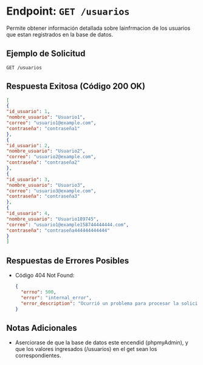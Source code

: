 # Endpoint: `GET /usuarios`

Permite obtener información detallada sobre lainfrmacion de los usuarios que estan registrados en la base de datos.



## Ejemplo de Solicitud
```http
GET /usuarios
```

## Respuesta Exitosa (Código 200 OK)
```json
[
{
"id_usuario": 1,
"nombre_usuario": "Usuario1",
"correo": "usuario1@example.com",
"contraseña": "contraseña1"
},
{
"id_usuario": 2,
"nombre_usuario": "Usuario2",
"correo": "usuario2@example.com",
"contraseña": "contraseña2"
},
{
"id_usuario": 3,
"nombre_usuario": "Usuario3",
"correo": "usuario3@example.com",
"contraseña": "contraseña3"
},
{
"id_usuario": 4,
"nombre_usuario": "Usuario189745",
"correo": "usuario1@example158744444444.com",
"contraseña": "contraseña444444444444"
}
]
```

## Respuestas de Errores Posibles
- Código 404 Not Found:

  ```json
  {
    "errno": 500,
    "error": "internal_error",
    "error_description": "Ocurrió un problema para procesar la solicitud"
  }
  ```

## Notas Adicionales

- Aserciorase de que la base de datos este encendid (phpmyAdmin), y que los valores ingresados (/usuarios) en el get sean los correspondientes.
